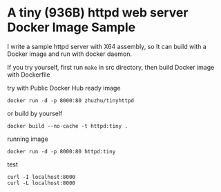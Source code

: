 # A tiny (936B) httpd web server Docker Image Sample

I write a sample httpd server with X64 assembly, so It can build with a Docker image and run with docker daemon.

If you try yourself, first run `make` in src directory, then build Docker image with Dockerfile

try with Public Docker Hub ready image

```
docker run -d -p 8000:80 zhuzhu/tinyhttpd
```

or build by yourself

```
docker build --no-cache -t httpd:tiny .
```

running image

```
docker run -d -p 8000:80 httpd:tiny
```

test 

```
curl -I localhost:8000
curl -L localhost:8000
```
